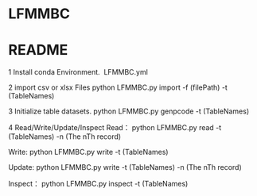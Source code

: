 # LFMMBC
# README

1  Install conda Environment.
​		LFMMBC.yml

2  import csv or xlsx Files
python LFMMBC.py import -f (filePath) -t (TableNames)

3 Initialize table datasets. 
python LFMMBC.py genpcode -t (TableNames)

4 Read/Write/Update/Inspect
Read：
python LFMMBC.py read -t (TableNames) -n (The nTh record)

Write:
python LFMMBC.py write -t (TableNames)

Update:
python LFMMBC.py write -t (TableNames) -n (The nTh record)

Inspect：
python LFMMBC.py inspect -t (TableNames)
